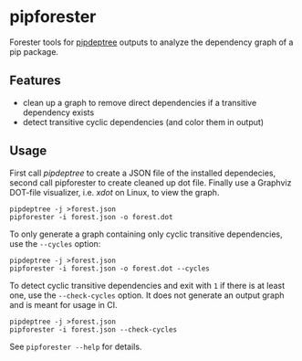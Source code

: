 # pipforester

Forester tools for [pipdeptree](https://pypi.org/project/pipdeptree/) outputs to analyze the dependency graph of a pip package.

## Features

- clean up a graph to remove direct dependencies if a transitive dependency exists
- detect transitive cyclic dependencies (and color them in output)

## Usage

First call *pipdeptree* to create a JSON file of the installed dependecies,
second call pipforester to create cleaned up dot file.
Finally use a Graphviz DOT-file visualizer, i.e. *xdot* on Linux, to view the graph.

```shell
pipdeptree -j >forest.json
pipforester -i forest.json -o forest.dot
```

To only generate a graph containing only cyclic transitive dependencies, use the `--cycles` option:

```shell
pipdeptree -j >forest.json
pipforester -i forest.json -o forest.dot --cycles
```

To detect cyclic transitive dependencies and exit with `1` if there is at least one, use the `--check-cycles` option.
It does not generate an output graph and is meant for usage in CI.

```shell
pipdeptree -j >forest.json
pipforester -i forest.json --check-cycles
```

See `pipforester --help` for details.

